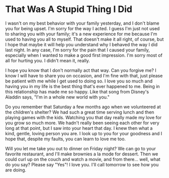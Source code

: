# That Was A Stupid Thing I Did #

I wasn't on my best behavior with your family yesterday, and I don't blame you for being upset. I'm sorry for the way I acted. I guess I'm just not used to sharing you with your family; it's a new experience for me because I'm used to having you all to myself. That doesn't make it all right, of course, but I hope that maybe it will help you understand why I behaved the way I did last night. In any case, I'm sorry for the pain that I caused your family, especially when I wanted to make a good first impression. I'm sorry most of all for hurting you. I didn't mean it, really.

I hope you know that I don't normally act that way. Can you forgive me? I know I will have to share you on occasion, and I'm fine with that, just please be patient with me while I get used to doing so. I love you so much and having you in my life is the best thing that's ever happened to me. Being in this relationship has made me so happy. Like that song from Disney's Aladdin says, "I'm in a whole new world with you."

Do you remember that Saturday a few months ago when we volunteered at the children's shelter? We had such a great time serving lunch and then playing games with the kids. Watching you that day really made my love for you grow so much more. We hadn't really been seeing each other for very long at that point, but I saw into your heart that day. I knew then what a kind, gentle, loving person you are. I look up to you for your goodness and I hope that, despite my faults, you can learn to love me too.

Will you let me take you out to dinner on Friday night? We can go to your favorite restaurant, and I'll make brownies a la mode for dessert. Then we could curl up on the couch and watch a movie, and from there... well, what do you say? Please say "Yes"! I love you. I'll call tomorrow to see how you are doing.
